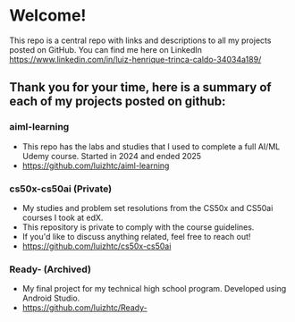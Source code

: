 # Welcome!

This repo is a central repo with links and descriptions to all my projects posted on GitHub.
You can find me here on LinkedIn https://www.linkedin.com/in/luiz-henrique-trinca-caldo-34034a189/

## Thank you for your time, here is a summary of each of my projects posted on github:
### aiml-learning
 - This repo has the labs and studies that I used to complete a full AI/ML Udemy course. Started in 2024 and ended 2025
 - https://github.com/luizhtc/aiml-learning

### cs50x-cs50ai (Private)
 - My studies and problem set resolutions from the CS50x and CS50ai courses I took at edX.
 - This repository is private to comply with the course guidelines.
 - If you'd like to discuss anything related, feel free to reach out!
 - https://github.com/luizhtc/cs50x-cs50ai

### Ready- (Archived)
  - My final project for my technical high school program. Developed using Android Studio.
  - https://github.com/luizhtc/Ready-
